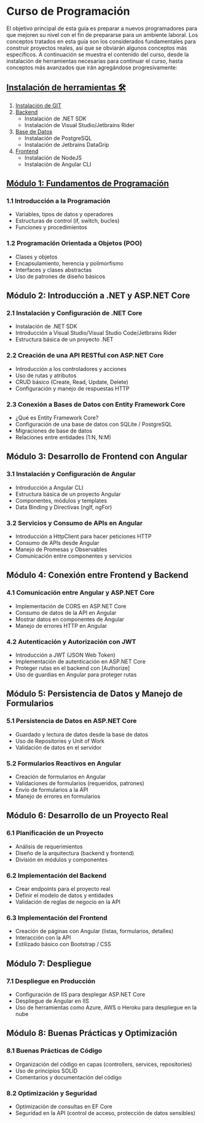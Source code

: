 # Curso de Programación
El objetivo principal de esta guía es preparar a nuevos programadores para que mejoren su nivel con el fin de prepararse para un ambiente laboral.
Los conceptos tratados en esta guía son los considerados fundamentales para construir proyectos reales, así que se obviarán algunos conceptos más específicos.
A continuación se muestra el contenido del curso, desde la instalación de herramientas necesarias para continuar el curso, hasta conceptos más avanzados que irán agregándose progresivamente:

## [Instalación de herramientas 🛠️](./docs/ToolsInstallation.md)
1. [Instalación de GIT](./docs/ToolsInstallation.md#1-instalación-de-git)
2. [Backend](./docs/ToolsInstallation.md#2-backend)
    - Instalación de .NET SDK
    - Instalación de Visual Studio/Jetbrains Rider
3. [Base de Datos](./docs/ToolsInstallation.md#3-base-de-datos)
    - Instalación de PostgreSQL
    - Instalación de Jetbrains DataGrip
4. [Frontend](./docs/ToolsInstallation.md#4-frontend)
    - Instalación de NodeJS
    - Instalación de Angular CLI 

## [Módulo 1: Fundamentos de Programación](./docs/ProgrammingFundamentals.md)
### 1.1 Introducción a la Programación
- Variables, tipos de datos y operadores
- Estructuras de control (if, switch, bucles)
- Funciones y procedimientos

### 1.2 Programación Orientada a Objetos (POO)
- Clases y objetos
- Encapsulamiento, herencia y polimorfismo
- Interfaces y clases abstractas
- Uso de patrones de diseño básicos

## Módulo 2: Introducción a .NET y ASP.NET Core
### 2.1 Instalación y Configuración de .NET Core
- Instalación de .NET SDK
- Introducción a Visual Studio/Visual Studio Code/Jetbrains Rider
- Estructura básica de un proyecto .NET

### 2.2 Creación de una API RESTful con ASP.NET Core
- Introducción a los controladores y acciones
- Uso de rutas y atributos
- CRUD básico (Create, Read, Update, Delete)
- Configuración y manejo de respuestas HTTP

### 2.3 Conexión a Bases de Datos con Entity Framework Core
- ¿Qué es Entity Framework Core?
- Configuración de una base de datos con SQLite / PostgreSQL
- Migraciones de base de datos
- Relaciones entre entidades (1:N, N:M)

## Módulo 3: Desarrollo de Frontend con Angular
### 3.1 Instalación y Configuración de Angular
- Introducción a Angular CLI
- Estructura básica de un proyecto Angular
- Componentes, módulos y templates
- Data Binding y Directivas (ngIf, ngFor)

### 3.2 Servicios y Consumo de APIs en Angular
- Introducción a HttpClient para hacer peticiones HTTP
- Consumo de APIs desde Angular
- Manejo de Promesas y Observables
- Comunicación entre componentes y servicios

## Módulo 4: Conexión entre Frontend y Backend
### 4.1 Comunicación entre Angular y ASP.NET Core
- Implementación de CORS en ASP.NET Core
- Consumo de datos de la API en Angular
- Mostrar datos en componentes de Angular
- Manejo de errores HTTP en Angular

### 4.2 Autenticación y Autorización con JWT
- Introducción a JWT (JSON Web Token)
- Implementación de autenticación en ASP.NET Core
- Proteger rutas en el backend con [Authorize]
- Uso de guardias en Angular para proteger rutas

## Módulo 5: Persistencia de Datos y Manejo de Formularios
### 5.1 Persistencia de Datos en ASP.NET Core
- Guardado y lectura de datos desde la base de datos
- Uso de Repositories y Unit of Work
- Validación de datos en el servidor

### 5.2 Formularios Reactivos en Angular
- Creación de formularios en Angular
- Validaciones de formularios (requeridos, patrones)
- Envío de formularios a la API
- Manejo de errores en formularios

## Módulo 6: Desarrollo de un Proyecto Real
### 6.1 Planificación de un Proyecto
- Análisis de requerimientos
- Diseño de la arquitectura (backend y frontend)
- División en módulos y componentes

### 6.2 Implementación del Backend
- Crear endpoints para el proyecto real
- Definir el modelo de datos y entidades
- Validación de reglas de negocio en la API

### 6.3 Implementación del Frontend
- Creación de páginas con Angular (listas, formularios, detalles)
- Interacción con la API
- Estilizado básico con Bootstrap / CSS

## Módulo 7: Despliegue
### 7.1 Despliegue en Producción
- Configuración de IIS para desplegar ASP.NET Core
- Despliegue de Angular en IIS
- Uso de herramientas como Azure, AWS o Heroku para despliegue en la nube

## Módulo 8: Buenas Prácticas y Optimización
### 8.1 Buenas Prácticas de Código
- Organización del código en capas (controllers, services, repositories)
- Uso de principios SOLID
- Comentarios y documentación del código

### 8.2 Optimización y Seguridad
- Optimización de consultas en EF Core
- Seguridad en la API (control de acceso, protección de datos sensibles)
